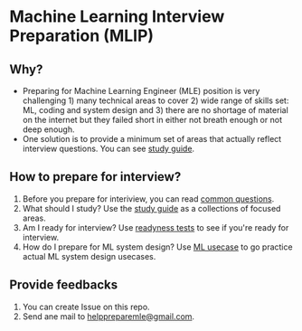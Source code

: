 # Machine Learning Interview Preparation (MLIP)
## Why?
* Preparing for Machine Learning Engineer (MLE) position is very challenging 1) many technical areas to cover 2) wide range of skills set: ML, coding and system design and 3) there are no shortage of material on the internet but they failed short in either not breath enough or not deep enough. 
* One solution is to provide a minimum set of areas that actually reflect interview questions. You can see [study guide](plan.md). 


## How to prepare for interview? 
1. Before you prepare for interiview, you can read [common questions](start.md). 
2. What should I study? Use the [study guide](plan.md) as a collections of focused areas. 
3. Am I ready for interview? Use [readyness tests](ready.md) to see if you're  ready for interview. 
4. How do I prepare for ML system design? Use [ML usecase](design.md) to go practice actual ML system design usecases. 


## Provide feedbacks
1. You can create Issue on this repo. 
2. Send ane mail to helppreparemle@gmail.com. 